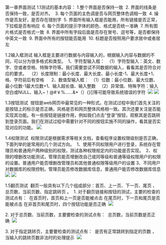 第一章界面测试
1.1测试的基本内容：
1.整个界面是否保持一致 
2. 界面的线条是否保持一致，是否对齐。 
3. 每个页面的主色调是否与网页整体色调相一致 
4. 操作是否友好，是否存在错别字 
5. 界面所有输入框是否能用，所有链接是否正常，下拉框是否有响应 
6. 每个页面的提示字体的颜色、格式是否统一准确 
7. 所有图片格式是否格式一致 
8. 界面中所有字段后面是否存在冒号、逗号等，是否都保持中英文一致 
9. 界面中所有的按钮能否能用 
10. 标题是否按照用户要求居中或者居左

1.2输入框测试
输入框是主要进行数据与内容输入的，根据输入内容与数据的不同，可以分为很多格式和类型。 
1、字符型输入框： 
（1）字符型输入：英文、数字、空或者空格、特殊字符等。我们需要尝试不同数据的输入，看看其是否符合对应的要求。 
（2）长度限制：最小长度、最大长度、最小长度-1、最大长度+1、 
格、字符前后有空格     
2、数值型输入框： 
（1）位数：最小位数、最大位数、最小位数-1最大位数+1、输入超长值、输入整数  
（2）异常值、特殊字符：输入空白或NULL、输入~！@#￥%……&*（）{}[]等可能导致系统错误的字符 
![](https://ooo.0o0.ooo/2017/06/19/5947dddbd9e33.png)
![](https://ooo.0o0.ooo/2017/06/19/5947ddf5a020a.png)



1.3按钮测试 
按钮是web网页中最常见的一种形式。在测试过程中我们首先关注的是按钮上的标示是否正确，风格是否和网页整体风格相一致。其次还要关注是否能实现其功能。有一些按钮是链接作用，例如我们点击“登录”按钮，观察其是否跳转到登录页面。我们在测试过程中需要针对不同的按钮实施不同的操作，看其是否实现对应的功能。
![](https://ooo.0o0.ooo/2017/06/19/5947de11d4524.png)


1.4权限测试 
权限测试是根据需求等相关文档，查看程序设置权限级别是否正确，下面列举的是常用的几个测试方向。 
1、使用不同权限用户进行登录，系统存在管理员和普通用户两种级别的权限，测试各种权限规定内的功能是否实现。 
2、权限的增删改功能测试，管理员能否增删改自己或同等级和普通等级权限用户的权限的设置。普通用户能否增删改管理员和其他普通权限等级用户的设置
3、不同用户对数据库的权限控制，管理员能否修改数据库信息，普通用户能否修改数据库信息
![](https://ooo.0o0.ooo/2017/06/19/5947de32f38d7.png)
![](https://ooo.0o0.ooo/2017/06/19/5947de4690184.png)


1.5翻页测试 
翻页一般具有以下几个组成部分：首页、上一页、下一页、尾页 、总页数、当前页数、指定跳转页 。 
1. 对于翻页链接和按钮的测试，主要的检查的测试点有： 
在首页时，首页和上一页是否能被点击 在尾页时，下一页和尾页是否能被点击 在非首页和尾页时，四个按钮功能是否正确 
![](https://ooo.0o0.ooo/2017/06/19/5947de5c39816.png)

2. 对于总页数、当前页数，主要要检查的测试点有： 
总页数，当前页数是否正确 
![](https://ooo.0o0.ooo/2017/06/19/5947de6ed02a1.png)

3. 对于指定跳转页，主要要检查的测试点有： 
是否有正常跳转到指定的页数 ，当输入的跳转页数非法时的处理提示 
![](https://ooo.0o0.ooo/2017/06/19/5947de8118b44.png)







